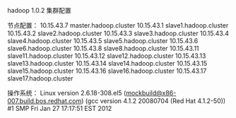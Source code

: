 ﻿hadoop 1.0.2 集群配置

节点配置：
10.15.43.7 master.hadoop.cluster
10.15.43.1 slave1.hadoop.cluster
10.15.43.2 slave2.hadoop.cluster
10.15.43.3 slave3.hadoop.cluster
10.15.43.4 slave4.hadoop.cluster
10.15.43.5 slave5.hadoop.cluster
10.15.43.6 slave6.hadoop.cluster
10.15.43.8 slave8.hadoop.cluster
10.15.43.11 slave11.hadoop.cluster
10.15.43.12 slave12.hadoop.cluster
10.15.43.13 slave13.hadoop.cluster
10.15.43.14 slave14.hadoop.cluster
10.15.43.15 slave15.hadoop.cluster
10.15.43.16 slave16.hadoop.cluster
10.15.43.17 slave17.hadoop.cluster


操作系统：
Linux version 2.6.18-308.el5 (mockbuild@x86-007.build.bos.redhat.com) (gcc version 4.1.2 20080704 (Red Hat 4.1.2-50)) #1 SMP Fri Jan 27 17:17:51 EST 2012